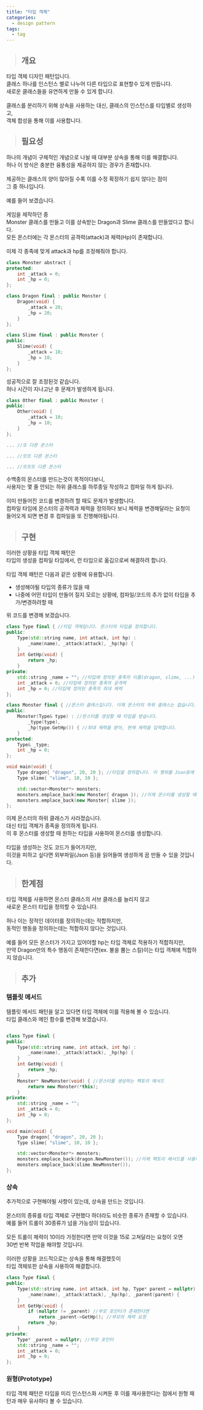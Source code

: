```yaml
---
title: "타입 객체"
categories:
  - design pattern
tags:
  - tag
---
```

> ## 개요

타입 객체 디자인 패턴입니다.<br>
클래스 하나를 인스턴스 별로 나누어 다른 타입으로 표현할수 있게 만듭니다.<br>
새로운 클래스들을 유연하게 만들 수 있게 합니다.<br>
<br>
클래스를 분리하기 위해 상속을 사용하는 대신, 클래스의 인스턴스를 타입별로 생성하고,<br>
객체 합성을 통해 이를 사용합니다.
> ## 필요성

하나의 개념이 구체적인 개념으로 나뉠 때 대부분 상속을 통해 이를 해결합니다.<br>
허나 이 방식은 충분한 융통성을 제공하지 않는 경우가 존재합니다.<br>
<br>
제공하는 클래스의 양이 많아질 수록 이를 수정 확장하기 쉽지 않다는 점이<br>
그 중 하나입니다.<br>
<br>
예를 들어 보겠습니다.<br>
<br>
게임을 제작하던 중<br>
Monster 클래스를 만들고 이를 상속받는 Dragon과 Slime 클래스를 만들었다고 합니다.<br>
모든 몬스터에는 각 몬스터의 공격력(attack)과 체력(Hp)이 존재합니다.<br>
<br>
이제 각 종족에 맞게 attack과 hp를 조정해줘야 합니다.
```cpp
class Monster abstract {
protected:
	int _attack = 0;
	int _hp = 0;
};
```
```cpp
class Dragon final : public Monster {
	Dragon(void) {
		_attack = 20;
		_hp = 20;
	}
};
```
```cpp
class Slime final : public Monster {
public:
	Slime(void) {
		_attack = 10;
		_hp = 10;
	}
};
```
성공적으로 잘 조정된것 같습니다.<br>
허나 시간이 지나고난 후 문제가 발생하게 됩니다.<br>
```cpp
class Other final : public Monster {
public:
	Other(void) {
		_attack = 10;
		_hp = 10;
	}
};
```
```cpp
... //또 다른 몬스터
```
```cpp
... //또또 다른 몬스터
```
```cpp
... //또또또 다른 몬스터
```
수백종의 몬스터를 만드는것이 목적이다보니,<br>
사용자는 몇 줄 안되는 하위 클래스를 하루종일 작성하고 컴파일 하게 됩니다.<br>
<br>
이미 만들어진 코드를 변경하려 할 때도 문제가 발생합니다.<br>
컴파일 타임에 몬스터의 공격력과 체력을 정의하다 보니 체력을 변경해달라는 요청이<br>
들어오게 되면 변경 후 컴파일을 또 진행해야됩니다.
> ## 구현

이러한 상황을 타입 객체 패턴은<br>
타입의 생성을 컴파일 타임에서, 런 타임으로 옮김으로써 해결하려 합니다.<br>
<br>
타입 객체 패턴은 다음과 같은 상황에 유용합니다.
- 생성해야될 타입의 종류가 많을 때
- 나중에 어떤 타입이 만들어 질지 모르는 상황에, 컴파일/코드의 추가 없이 타입을 추가/변경하려할 때

위 코드를 변경해 보겠습니다.
```cpp
class Type final { //타입 객체입니다. 몬스터의 타입을 정의합니다.
public:
	Type(std::string name, int attack, int hp) :
		_name(name), _attack(attack), _hp(hp) {
	}
	int GetHp(void) {
		return _hp;
	}
private:
	std::string _name = ""; //타입에 정의된 종족의 이름(dragon, slime, ...)
	int _attack = 0; //타입에 정의된 종족의 공격력
	int _hp = 0; //타입에 정의된 종족의 최대 체력
};
```
```cpp
class Monster final { //몬스터 클래스입니다. 이제 몬스터의 하위 클래스는 없습니다.
public:
	Monster(Type& type) : //몬스터를 생성할 때 타입을 받습니다.
		_type(type),
		_hp(type.GetHp()) { //최대 체력을 받아, 현재 체력을 입력합니다.
	}
protected:
	Type& _type;
	int _hp = 0;
};
```
```cpp
void main(void) {
	Type dragon{ "dragon", 20, 20 }; //타입을 정의합니다. 이 행위를 Json등에 맏기면 됩니다.
	Type slime{ "slime", 10, 10 };

	std::vector<Monster*> monsters;
	monsters.emplace_back(new Monster{ dragon }); //이제 몬스터를 생성할 때 타입을 사용합니다.
	monsters.emplace_back(new Monster{ slime });
};
```
이제 몬스터의 하위 클래스가 사라졌습니다.<br>
대신 타입 객체가 종족을 정의하게 됩니다.<br>
이 후 몬스터를 생성할 때 원하는 타입을 사용하여 몬스터를 생성합니다.<br>
<br>
타입을 생성하는 것도 코드가 들어가지만,<br>
이것을 피하고 싶다면 외부파일(Json 등)을 읽어들여 생성하게 끔 만들 수 있을 것입니다.
> ## 한계점

타입 객체를 사용하면 몬스터 클래스의 서브 클래스를 늘리지 않고<br>
새로운 몬스터 타입을 정의할 수 있습니다.<br>
<br>
허나 이는 정적인 데이터를 정의하는데는 적합하지만,<br>
동적인 행동을 정의하는데는 적합하지 않다는 것입니다.<br>
<br>
예를 들어 모든 몬스터가 가지고 있어야할 hp는 타입 객체로 적용하기 적합하지만,<br>
만약 Dragon만의 특수 행동이 존재한다면(ex. 불을 뿜는 스킬)이는 타입 객체에 적합하지 않습니다.
> ## 추가

### 템플릿 메서드
템플릿 메서드 패턴을 알고 있다면 타입 객체에 이를 적용해 볼 수 있습니다.<br>
타입 클래스와 메인 함수를 변경해 보겠습니다.
```cpp

class Type final {
public:
	Type(std::string name, int attack, int hp) :
		_name(name), _attack(attack), _hp(hp) {
	}
	int GetHp(void) {
		return _hp;
	}
	Monster* NewMonster(void) { //몬스터를 생성하는 팩토리 메서드
		return new Monster(*this);
	}
private:
	std::string _name = "";
	int _attack = 0;
	int _hp = 0;
};
```
```cpp
void main(void) {
	Type dragon{ "dragon", 20, 20 };
	Type slime{ "slime", 10, 10 };

	std::vector<Monster*> monsters;
	monsters.emplace_back(dragon.NewMonster()); //이제 팩토리 메서드를 사용하여 몬스터를 생성합니다.
	monsters.emplace_back(slime.NewMonster());
};
```
### 상속
추가적으로 구현해야될 사항이 있는데, 상속을 만드는 것입니다.<br>
<br>
몬스터의 종류를 타입 객체로 구현했다 하더라도 비슷한 종류가 존재할 수 있습니다.<br>
예를 들어 트롤이 30종류가 넘을 가능성이 있습니다.<br>
<br>
모든 트롤이 체력이 10이라 가정한다면 만약 이것을 15로 고쳐달라는 요청이 오면<br>
30번 반복 작업을 해야할 것입니다.<br>
<br>
이러한 상황을 코드적으로는 상속을 통해 해결했듯이<br>
타입 객체또한 상속을 사용하여 해결합니다. 
```cpp
class Type final {
public:
	Type(std::string name, int attack, int hp, Type* parent = nullptr) :
		_name(name), _attack(attack), _hp(hp), _parent(parent) {
	}
	int GetHp(void) {
		if (nullptr != _parent) //부모 포인터가 존재한다면
			return _parent->GetHp(); //부모의 체력 요청
		return _hp;
	}
private:
	Type* _parent = nullptr; //부모 포인터
	std::string _name = "";
	int _attack = 0;
	int _hp = 0;
};
```
### 원형(Prototype)
타입 객체 패턴은 타입을 미리 인스턴스화 시켜둔 후 이를 재사용한다는 점에서
원형 패턴과 매우 유사하다 볼 수 있습니다.
